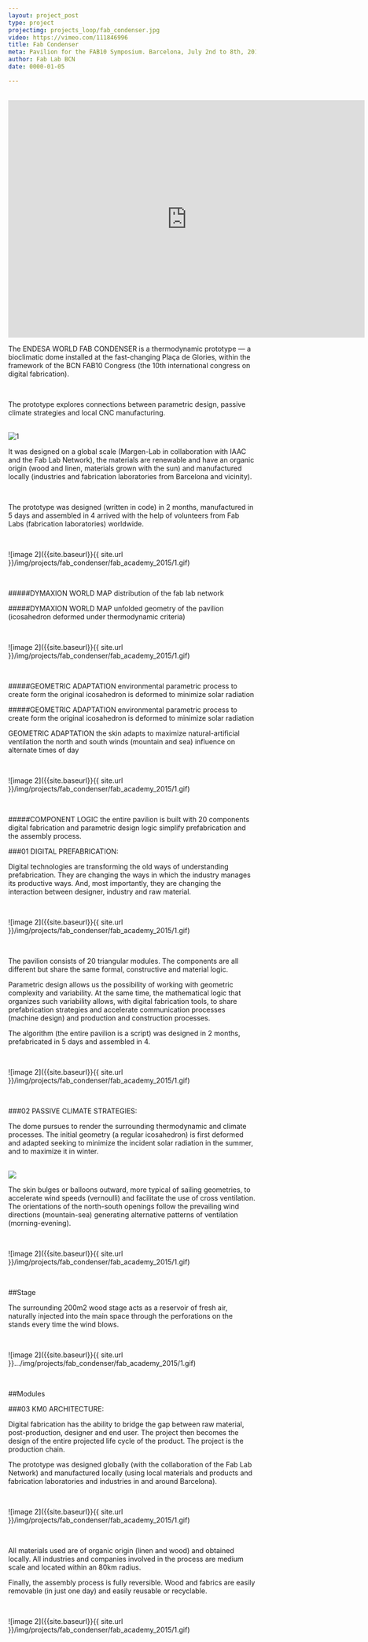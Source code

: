 ```yaml
---
layout: project_post
type: project
projectimg: projects_loop/fab_condenser.jpg
video: https://vimeo.com/111846996
title: Fab Condenser
meta: Pavilion for the FAB10 Symposium. Barcelona, July 2nd to 8th, 2014. Initial design by Margen-Lab, produced by IAAC and collaborative designed, build, and customized by the FabLab Network.
author: Fab Lab BCN
date: 0000-01-05

---
```


<br>

<iframe src="https://player.vimeo.com/video/111846996" width="725" height="483" frameborder="0" webkitallowfullscreen mozallowfullscreen allowfullscreen></iframe>

<br>

The ENDESA WORLD FAB CONDENSER is a thermodynamic prototype — a bioclimatic dome installed at the fast-changing Plaça de Glories, within the framework of the BCN FAB10 Congress (the 10th international congress on digital fabrication).

<br>

The prototype explores connections between parametric design, passive climate strategies and local CNC manufacturing.

<br>

<img src="{{site.baseurl}}/assets/fab_condenser/fab_academy_2015/1.gif" alt="1" />


<br>

It was designed on a global scale (Margen-Lab in collaboration with IAAC and the Fab Lab Network), the materials are renewable and have an organic origin (wood and linen, materials grown with the sun) and manufactured locally (industries and fabrication laboratories from Barcelona and vicinity).

<br>

The prototype was designed (written in code) in 2 months, manufactured in 5 days and assembled in 4 arrived with the help of volunteers from Fab Labs (fabrication laboratories) worldwide.

<br>

![image 2]({{site.baseurl}}{{ site.url }}/img/projects/fab_condenser/fab_academy_2015/1.gif)

<br>

#####DYMAXION WORLD MAP
distribution of the fab lab network

#####DYMAXION WORLD MAP
unfolded geometry of the pavilion
(icosahedron deformed under thermodynamic criteria)

<br>

![image 2]({{site.baseurl}}{{ site.url }}/img/projects/fab_condenser/fab_academy_2015/1.gif)

<br>

#####GEOMETRIC ADAPTATION
environmental parametric process to create form
the original icosahedron is deformed to minimize solar radiation

#####GEOMETRIC ADAPTATION
environmental parametric process to create form
the original icosahedron is deformed to minimize solar radiation

GEOMETRIC ADAPTATION
the skin adapts to maximize natural-artificial ventilation
the north and south winds (mountain and sea) influence on alternate times of day

<br>

![image 2]({{site.baseurl}}{{ site.url }}/img/projects/fab_condenser/fab_academy_2015/1.gif)

<br>

#####COMPONENT LOGIC
the entire pavilion is built with 20 components
digital fabrication and parametric design logic
simplify prefabrication and the assembly process.

###01 DIGITAL PREFABRICATION:

Digital technologies are transforming the old ways of understanding prefabrication. They are changing the ways in which the industry manages its productive ways. And, most importantly, they are changing the interaction between designer, industry and raw material.

<br>

![image 2]({{site.baseurl}}{{ site.url }}/img/projects/fab_condenser/fab_academy_2015/1.gif)

<br>

The pavilion consists of 20 triangular modules. The components are all different but share the same formal, constructive and material logic.

Parametric design allows us the possibility of working with geometric complexity and variability. At the same time, the mathematical logic that organizes such variability allows, with digital fabrication tools, to share prefabrication strategies and accelerate communication processes (machine design) and production and construction processes.

The algorithm (the entire pavilion is a script) was designed in 2 months, prefabricated in 5 days and assembled in 4.

<br>

![image 2]({{site.baseurl}}{{ site.url }}/img/projects/fab_condenser/fab_academy_2015/1.gif)

<br>

###02 PASSIVE CLIMATE STRATEGIES:

The dome pursues to render the surrounding thermodynamic and climate processes. The initial geometry (a regular icosahedron) is first deformed and adapted seeking to minimize the incident solar radiation in the summer, and to maximize it in winter.

<br>

<img src="{{site.baseurl}}{{ site.url }}/img/projects/fab_condenser/fab_academy_2015/1.gif"/>

<br>

The skin bulges or balloons outward, more typical of sailing geometries, to accelerate wind speeds (vernoulli) and facilitate the use of cross ventilation. The orientations of the north-south openings follow the prevailing wind directions (mountain-sea) generating alternative patterns of ventilation (morning-evening).

<br>

![image 2]({{site.baseurl}}{{ site.url }}/img/projects/fab_condenser/fab_academy_2015/1.gif)

<br>

##Stage

The surrounding 200m2 wood stage acts as a reservoir of fresh air, naturally injected into the main space through the perforations on the stands every time the wind blows.

<br>

![image 2]({{site.baseurl}}{{ site.url }}.../img/projects/fab_condenser/fab_academy_2015/1.gif)

<br>

##Modules

###03 KM0 ARCHITECTURE:

Digital fabrication has the ability to bridge the gap between raw material, post-production, designer and end user. The project then becomes the design of the entire projected life cycle of the product. The project is the production chain.

The prototype was designed globally (with the collaboration of the Fab Lab Network) and manufactured locally (using local materials and products and fabrication laboratories and industries in and around Barcelona).

<br>

![image 2]({{site.baseurl}}{{ site.url }}/img/projects/fab_condenser/fab_academy_2015/1.gif)

<br>

All materials used are of organic origin (linen and wood) and obtained locally. All industries and companies involved in the process are medium scale and located within an 80km radius.

Finally, the assembly process is fully reversible. Wood and fabrics are easily removable (in just one day) and easily reusable or recyclable.

<br>

![image 2]({{site.baseurl}}{{ site.url }}/img/projects/fab_condenser/fab_academy_2015/1.gif)

<br>


